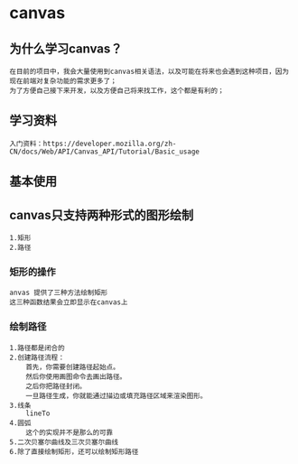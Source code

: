 # canvas

## 为什么学习canvas？

    在目前的项目中，我会大量使用到canvas相关语法，以及可能在将来也会遇到这种项目，因为现在前端对复杂功能的需求更多了；
    为了方便自己接下来开发，以及方便自己将来找工作，这个都是有利的；

## 学习资料

    入门资料：https://developer.mozilla.org/zh-CN/docs/Web/API/Canvas_API/Tutorial/Basic_usage

## 基本使用

## canvas只支持两种形式的图形绘制

    1.矩形
    2.路径

### 矩形的操作

    anvas 提供了三种方法绘制矩形
    这三种函数结果会立即显示在canvas上

### 绘制路径

    1.路径都是闭合的
    2.创建路径流程：
        首先，你需要创建路径起始点。
        然后你使用画图命令去画出路径。
        之后你把路径封闭。
        一旦路径生成，你就能通过描边或填充路径区域来渲染图形。
    3.线条
        lineTo
    4.圆弧
        这个的实现并不是那么的可靠
    5.二次贝塞尔曲线及三次贝塞尔曲线
    6.除了直接绘制矩形，还可以绘制矩形路径